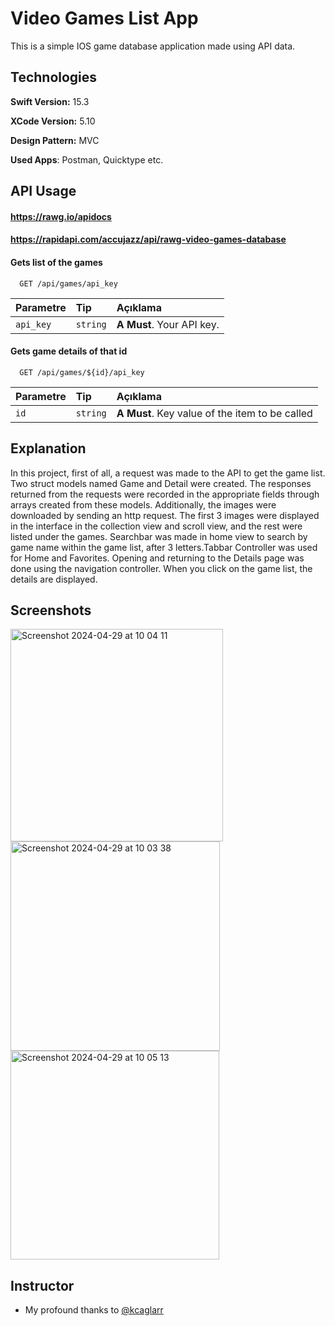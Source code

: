 
# Video Games List App

This is a simple IOS game database application made using API data.


## Technologies

**Swift Version:** 15.3

**XCode Version:** 5.10

**Design Pattern:** MVC

**Used Apps**: Postman, Quicktype etc.

  
## API Usage

#### https://rawg.io/apidocs
#### https://rapidapi.com/accujazz/api/rawg-video-games-database 

#### Gets list of the games

```http
  GET /api/games/api_key
```

| Parametre | Tip     | Açıklama                |
| :-------- | :------- | :------------------------- |
| `api_key` | `string` | **A Must**. Your API key. |

#### Gets game details of that id

```http
  GET /api/games/${id}/api_key
```

| Parametre | Tip     | Açıklama                       |
| :-------- | :------- | :-------------------------------- |
| `id`      | `string` | **A Must**. Key value of the item to be called| 



  
## Explanation

In this project, first of all, a request was made to the API to get the game list. Two struct models named Game and Detail were created. The responses returned from the requests were recorded in the appropriate fields through arrays created from these models. Additionally, the images were downloaded by sending an http request. The first 3 images were displayed in the interface in the collection view and scroll view, and the rest were listed under the games. Searchbar was made in home view to search by game name within the game list, after 3 letters.Tabbar Controller was used for Home and Favorites. Opening and returning to the Details page was done using the navigation controller. When you click on the game list, the details are displayed.

  
## Screenshots
<img width="340" alt="Screenshot 2024-04-29 at 10 04 11" src="https://github.com/zeynephamza/VideoGamesApp/assets/15521642/140ea574-7ba3-48be-90dd-01e50c571b2f"> 
<img width="335" alt="Screenshot 2024-04-29 at 10 03 38" src="https://github.com/zeynephamza/VideoGamesApp/assets/15521642/85ef81d3-b585-4322-b315-8e296ccde6c7"
![Uygulama<img width="338" alt="Screenshot 2024-04-29 at 10 03 19" src="https://github.com/zeynephamza/VideoGamesApp/assets/15521642/93bd788d-7499-41c8-b2f0-aeb285f11c4b">
<img width="334" alt="Screenshot 2024-04-29 at 10 05 13" src="https://github.com/zeynephamza/VideoGamesApp/assets/15521642/fb6fd285-7494-45ee-9524-feeaec14f68c">

  
## Instructor

- My profound thanks to [@kcaglarr](https://www.github.com/kcaglarr) 

  
